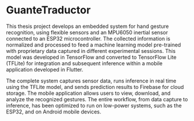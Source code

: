 # GuanteTraductor
This thesis project develops an embedded system for hand gesture recognition, using flexible sensors and an MPU6050 inertial sensor connected to an ESP32 microcontroller. The collected information is normalized and processed to feed a machine learning model pre-trained with proprietary data captured in different experimental sessions. This model was developed in TensorFlow and converted to TensorFlow Lite (TFLite) for integration and subsequent inference within a mobile application developed in Flutter.

The complete system captures sensor data, runs inference in real time using the TFLite model, and sends prediction results to Firebase for cloud storage. The mobile application allows users to view, download, and analyze the recognized gestures. The entire workflow, from data capture to inference, has been optimized to run on low-power systems, such as the ESP32, and on Android mobile devices.
